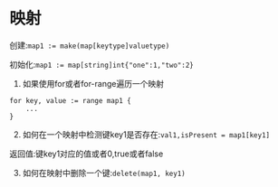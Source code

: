# 映射

创建:`map1 := make(map[keytype]valuetype)`

初始化:`map1 := map[string]int{"one":1,"two":2}`

1. 如果使用for或者for-range遍历一个映射
```
for key, value := range map1 {
    ...
}
```

2. 如何在一个映射中检测键key1是否存在:`val1,isPresent = map1[key1]`

返回值:键key1对应的值或者0,true或者false

3. 如何在映射中删除一个键:`delete(map1, key1)`
